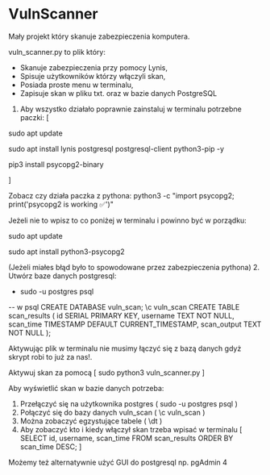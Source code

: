 # VulnScanner
Mały projekt który skanuje zabezpieczenia komputera.

vuln_scanner.py to plik który:
- Skanuje zabezpieczenia przy pomocy Lynis,
- Spisuje użytkowników którzy włączyli skan,
- Posiada proste menu w terminalu,
- Zapisuje skan w pliku txt. oraz w bazie danych PostgreSQL

1. Aby wszystko działało poprawnie zainstaluj w terminalu potrzebne paczki:
[

sudo apt update

sudo apt install lynis postgresql postgresql-client python3-pip -y

pip3 install psycopg2-binary

]

Zobacz czy działa paczka z pythona:
python3 -c "import psycopg2; print('psycopg2 is working ✅')"

Jeżeli nie to wpisz to co poniżej w terminalu i powinno być w porządku:

sudo apt update

sudo apt install python3-psycopg2

(Jeżeli miałes błąd było to spowodowane przez zabezpieczenia pythona)
2.  Utwórz baze danych postgresql:

- sudo -u postgres psql

-- w psql
CREATE DATABASE vuln_scan;
\c vuln_scan
CREATE TABLE scan_results (
    id SERIAL PRIMARY KEY,
    username TEXT NOT NULL,
    scan_time TIMESTAMP DEFAULT CURRENT_TIMESTAMP,
    scan_output TEXT NOT NULL
);



Aktywując plik w terminalu nie musimy łączyć się z bazą danych gdyż skrypt robi to już za nas!.

Aktywuj skan za pomocą
[ sudo python3 vuln_scanner.py ]

Aby wyświetlić skan w bazie danych potrzeba:

1. Przełączyć się na użytkownika postgres ( sudo -u postgres psql )
2. Połączyć się do bazy danych vuln_scan ( \c vuln_scan ) 
3. Można zobaczyć egzystujące tabele (  \dt )
4. Aby zobaczyć kto i kiedy włączył skan trzeba wpisać w terminalu 
[ SELECT id, username, scan_time FROM scan_results ORDER BY scan_time DESC; ]

Możemy też alternatywnie użyć GUI do postgresql np. pgAdmin 4
